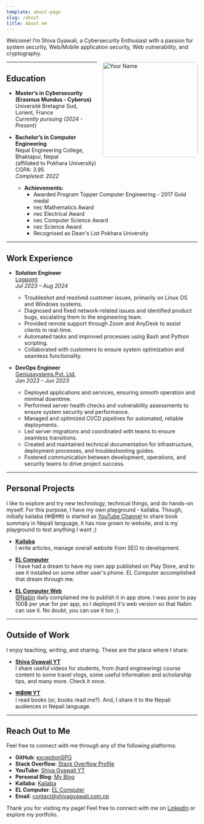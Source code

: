 ```yaml
---
template: about-page
slug: /about
title: About me
---
```

Welcome! I’m Shiva Gyawali, a Cybersecurity Enthusiast with a passion for system security, Web/Mobile application security, Web vulnerability, and cryptography.

<img src="/assets/12393205962.png" alt="Your Name" style="float: right; margin-left: 15px; width: 250px; border-radius: 8px;"/>

- - -

## Education

- **Master’s in Cybersecurity (Erasmus Mundus - Cyberus)** <br>
    Université Bretagne Sud, Lorient, France  
  *Currently pursuing (2024 - Present)*

- **Bachelor’s in Computer Engineering**  
  Nepal Engineering College, Bhaktapur, Nepal <br>
  (affiliated to Pokhara University)  
  CGPA: 3.95  
  *Completed: 2022*

  - **Achievements:**
    - Awarded Program Topper Computer Engineering - 2017 Gold medal
    - nec Mathematics Award
    - nec Electrical Award
    - nec Computer Science Award
    - nec Science Award
    - Recognised as Dean's List Pokhara University 

- - -


## Work Experience

- **Solution Engineer**  
  [Logpoint](https://www.logpoint.com/en/)  
  *Jul 2023 – Aug 2024*

  - Troubleshot and resolved customer issues, primarily on Linux OS and Windows systems.
  - Diagnosed and fixed network-related issues and identified product bugs, escalating them to the engineering team.
  - Provided remote support through Zoom and AnyDesk to assist clients in real-time.
  - Automated tasks and improved processes using Bash and Python scripting.
  - Collaborated with customers to ensure system optimization and seamless functionality.


- **DevOps Engineer**  
  [Geniussystems Pvt. Ltd.](https://geniussystems.com.np/)  
  *Jan 2023 – Jun 2023*

  - Deployed applications and services, ensuring smooth operation and minimal downtime.
  - Performed server health checks and vulnerability assessments to ensure system security and performance.
  - Managed and optimized CI/CD pipelines for automated, reliable deployments.
  - Led server migrations and coordinated with teams to ensure seamless transitions.
  - Created and maintained technical documentation for infrastructure, deployment processes, and troubleshooting guides.
  - Fostered communication between development, operations, and security teams to drive project success.

- - -

## Personal Projects
I like to explore and try new technology, technical things, and do hands-on myself. For this purpose, I have my own playground - kailaba. Though, initially kailaba (काईलाबा) is started as [YouTube Channel](https://www.youtube.com/@official.kailaba) to share book summary in Nepali language, it has now grown to website, and is my playground to test anything I want ;)

- **<a href="https://kailaba.com" target="_blank" rel="noopener noreferrer">Kailaba</a>**  
  I write articles, manage overall website from SEO to development.

- **[EL Computer](https://play.google.com/store/apps/details?id=com.kailaba.computer)**  
  I have had a dream to have my own app published on Play Store, and to see it installed on some other user's phone. EL Computer accomplished that dream through me.

- **[EL Computer Web](https://elcomputerweb.kailaba.com/)**  
  [@Nabin](https://github.com/IBA4) daily complained me to publish it in app store. I was poor to pay 100$ per year for per app, so I deployed it's web version so that Nabin can use it. No doubt, you can use it too ;).

- - -

## Outside of Work
I enjoy teaching, writing, and sharing. These are the place where I share:
  - **<a href="https://www.youtube.com/@ShivaGyawali" target="_blank" rel="noopener noreferrer">Shiva Gyawali YT</a>**  
  I share useful videos for students, from (hard engineering) course content to some travel vlogs, some useful information and scholarship tips, and many more. Check it once.

- **[काईलाबा YT](https://www.youtube.com/@official.kailaba)**  
  I read books (or, books read me?). And, I share it to the Nepali audiences in Nepali language.


- - -
## Reach Out to Me

Feel free to connect with me through any of the following platforms:

- **GitHub**: [exceptionSPG](https://github.com/exceptionSPG)  
- **Stack Overflow**: [Stack Overflow Profile](https://stackoverflow.com/users/14540274/shiva-gyawali)  
- **YouTube**: [Shiva Gyawali YT](https://youtube.com/@ShivaGyawali)  
- **Personal Blog**: [My Blog](https://shivagyawali.com.np)  
- **Kailaba**: [Kailaba](https://kailaba.com)  
- **EL Computer**: [EL Computer](https://elcomputerweb.com)  
- **Email**: [contact@shivagyawali.com.np](mailto:contact@shivagyawali.com.np)  


Thank you for visiting my page! Feel free to connect with me on [LinkedIn](https://www.linkedin.com/in/shiva-prasad-gyawali-440745159/) or explore my portfolio.

